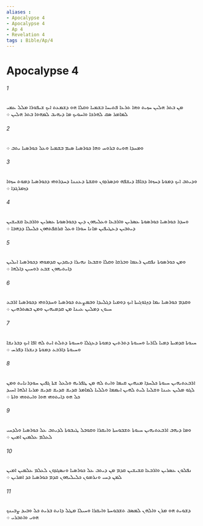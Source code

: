 ```yaml
---
aliases : 
- Apocalypse 4
- Apocalypse 4
- Ap 4
- Revelation 4
tags : Bible/Ap/4
---
```


# Apocalypse 4

###### 1
ܡܢ ܒܬܪ ܗܠܝܢ ܚܙܝܬ ܘܗܐ ܬܪܥܐ ܦܬܝܚܐ ܒܫܡܝܐ ܘܩܠܐ ܗܘ ܕܫܡܥܬ ܐܝܟ ܫܝܦܘܪܐ ܡܠܠ ܥܡܝ ܠܡܐܡܪ ܤܩ ܠܗܪܟܐ ܘܐܚܘܝܟ ܡܐ ܕܝܗܝܒ ܠܡܗܘܐ ܒܬܪ ܗܠܝܢ ܀
###### 2
ܘܡܚܕܐ ܗܘܝܬ ܒܪܘܚ ܘܗܐ ܟܘܪܤܝܐ ܤܝܡ ܒܫܡܝܐ ܘܥܠ ܟܘܪܤܝܐ ܝܬܒ ܀
###### 3
ܘܕܝܬܒ ܐܝܟ ܕܡܘܬܐ ܕܚܙܘܐ ܕܟܐܦܐ ܕܝܫܦܗ ܘܕܤܪܕܘܢ ܘܩܫܬܐ ܕܥܢܢܐ ܕܚܕܪܘܗܝ ܕܟܘܪܤܝܐ ܕܡܘܬ ܚܙܘܐ ܕܙܡܪܓܕܐ ܀
###### 4
ܘܚܕܪ ܟܘܪܤܝܐ ܟܘܪܤܘܬܐ ܥܤܪܝܢ ܘܐܪܒܥܐ ܘܥܠܝܗܘܢ ܕܝܢ ܕܟܘܪܤܘܬܐ ܥܤܪܝܢ ܘܐܪܒܥܐ ܩܫܝܫܝܢ ܕܝܬܒܝܢ ܕܥܛܝܦܝܢ ܡܐܢܐ ܚܘܪܐ ܘܥܠ ܩܪܩܦܬܗܘܢ ܟܠܝܠܐ ܕܕܗܒܐ ܀
###### 5
ܘܡܢ ܟܘܪܤܘܬܐ ܢܦܩܝܢ ܪܥܡܐ ܘܒܪܩܐ ܘܩܠܐ ܘܫܒܥܐ ܢܗܝܪܐ ܕܝܩܕܝܢ ܩܕܡܘܗܝ ܕܟܘܪܤܝܐ ܐܝܠܝܢ ܕܐܝܬܝܗܘܢ ܫܒܥ ܪܘܚܝܢ ܕܐܠܗܐ ܀
###### 6
ܘܩܕܡ ܟܘܪܤܝܐ ܝܡܐ ܕܙܓܘܓܝܬܐ ܐܝܟ ܕܘܡܝܐ ܕܓܠܝܕܐ ܘܒܡܨܥܬ ܟܘܪܤܝܐ ܘܚܕܪܘܗܝ ܕܟܘܪܤܝܐ ܐܪܒܥ ܚܝܘܢ ܕܡܠܝܢ ܥܝܢܐ ܡܢ ܩܕܡܝܗܝܢ ܘܡܢ ܒܤܬܪܗܝܢ ܀
###### 7
ܚܝܘܬܐ ܩܕܡܝܬܐ ܕܡܝܐ ܠܐܪܝܐ ܘܚܝܘܬܐ ܕܬܪܬܝܢ ܕܡܘܬܐ ܕܥܓܠܐ ܘܚܝܘܬܐ ܕܬܠܬ ܐܝܬ ܠܗ ܐܦܐ ܐܝܟ ܕܒܪܢܫܐ ܘܚܝܘܬܐ ܕܐܪܒܥ ܕܡܘܬܐ ܕܢܫܪܐ ܕܦܪܚ ܀
###### 8
ܐܪܒܥܬܝܗܝܢ ܚܝܘܬܐ ܟܠܚܕܐ ܡܢܗܝܢ ܩܝܡܐ ܘܐܝܬ ܠܗ ܡܢ ܛܦܪܝܗ ܘܠܥܠ ܫܬܐ ܓܦܝܢ ܚܘܕܪܢܐܝܬ ܘܡܢ ܠܓܘ ܡܠܝܢ ܥܝܢܐ ܘܫܠܝܐ ܠܝܬ ܠܗܝܢ ܐܝܡܡܐ ܘܠܠܝܐ ܠܡܐܡܪ ܩܕܝܫ ܩܕܝܫ ܩܕܝܫ ܡܪܝܐ ܐܠܗܐ ܐܚܝܕ ܟܠ ܗܘ ܕܐܝܬܘܗܝ ܗܘܐ ܘܐܝܬܘܗܝ ܘܐܬܐ ܀
###### 9
ܘܡܐ ܕܝܗܒ ܐܪܒܥܬܝܗܝܢ ܚܝܘܬܐ ܬܫܒܘܚܬܐ ܘܐܝܩܪܐ ܘܩܘܒܠ ܛܝܒܘܬܐ ܠܕܝܬܒ ܥܠ ܟܘܪܤܝܐ ܘܠܕܚܝ ܠܥܠܡ ܥܠܡܝܢ ܐܡܝܢ ܀
###### 10
ܢܦܠܘܢ ܥܤܪܝܢ ܘܐܪܒܥܐ ܩܫܝܫܝܢ ܩܕܡ ܡܢ ܕܝܬܒ ܥܠ ܟܘܪܤܝܐ ܘܢܤܓܕܘܢ ܠܥܠܡ ܥܠܡܝܢ ܐܡܝܢ ܠܡܢ ܕܚܝ ܘܢܪܡܘܢ ܟܠܝܠܝܗܘܢ ܩܕܡ ܟܘܪܤܝܐ ܟܕ ܐܡܪܝܢ ܀
###### 11
ܕܫܘܝܬ ܗܘ ܡܪܢ ܘܐܠܗܢ ܠܡܤܒ ܬܫܒܘܚܬܐ ܘܐܝܩܪܐ ܘܚܝܠܐ ܡܛܠ ܕܐܢܬ ܒܪܝܬ ܟܠ ܘܒܝܕ ܨܒܝܢܟ ܗܘܝ ܘܐܬܒܪܝ ܀
